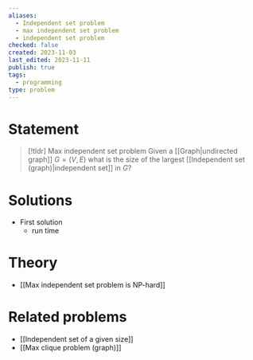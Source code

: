 ```yaml
---
aliases:
  - Independent set problem
  - max independent set problem
  - independent set problem
checked: false
created: 2023-11-03
last_edited: 2023-11-11
publish: true
tags:
  - programming
type: problem
---
```

# Statement

>[!tldr] Max independent set problem
>Given a [[Graph|undirected graph]] $G = (V,E)$ what is the size of the largest [[Independent set (graph)|independent set]] in $G$?

# Solutions

- First solution
	- run time

# Theory

- [[Max independent set problem is NP-hard]]

# Related problems

- [[Independent set of a given size]]
- [[Max clique problem (graph)]]
